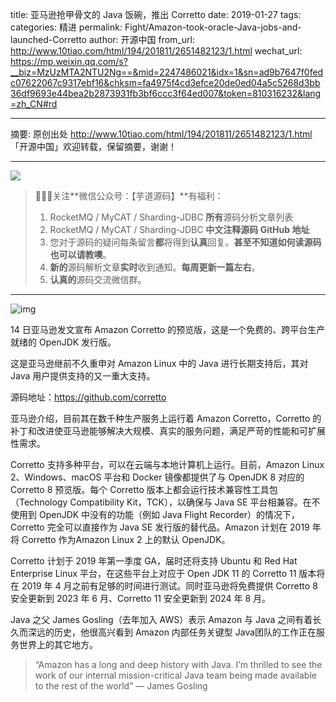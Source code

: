 title: 亚马逊抢甲骨文的 Java 饭碗，推出 Corretto
date: 2019-01-27
tags:
categories: 精进
permalink: Fight/Amazon-took-oracle-Java-jobs-and-launched-Corretto
author: 开源中国
from_url: http://www.10tiao.com/html/194/201811/2651482123/1.html
wechat_url: https://mp.weixin.qq.com/s?__biz=MzUzMTA2NTU2Ng==&mid=2247486021&idx=1&sn=ad9b7647f0fedc07622067c9317ebf16&chksm=fa4975f4cd3efce20de0ed04a5c5268d3bb36df9693e44bea2b2873931fb3bf6ccc3f64ed007&token=810316232&lang=zh_CN#rd

-------

摘要: 原创出处 http://www.10tiao.com/html/194/201811/2651482123/1.html 「开源中国」欢迎转载，保留摘要，谢谢！


-------

![](http://www.iocoder.cn/images/common/wechat_mp_2017_07_31.jpg)

> 🙂🙂🙂关注**微信公众号：【芋道源码】**有福利：
> 1. RocketMQ / MyCAT / Sharding-JDBC **所有**源码分析文章列表
> 2. RocketMQ / MyCAT / Sharding-JDBC **中文注释源码 GitHub 地址**
> 3. 您对于源码的疑问每条留言**都**将得到**认真**回复。**甚至不知道如何读源码也可以请教噢**。
> 4. **新的**源码解析文章**实时**收到通知。**每周更新一篇左右**。
> 5. **认真的**源码交流微信群。

-------


![img](http://static.iocoder.cn/675b48e38f6f0535c0f15697664e9347)

14 日亚马逊发文宣布 Amazon Corretto 的预览版，这是一个免费的、跨平台生产就绪的 OpenJDK 发行版。

这是亚马逊继前不久重申对 Amazon Linux 中的 Java 进行长期支持后，其对 Java 用户提供支持的又一重大支持。

源码地址：https://github.com/corretto

亚马逊介绍，目前其在数千种生产服务上运行着 Amazon  Corretto，Corretto 的补丁和改进使亚马逊能够解决大规模、真实的服务问题，满足严苛的性能和可扩展性需求。

Corretto 支持多种平台，可以在云端与本地计算机上运行。目前，Amazon Linux 2、Windows、macOS 平台和 Docker 镜像都提供了与 OpenJDK 8 对应的 Corretto 8 预览版。每个 Corretto 版本上都会运行技术兼容性工具包（Technology Compatibility Kit，TCK），以确保与 Java SE 平台相兼容。在不使用到 OpenJDK 中没有的功能（例如 Java Flight Recorder）的情况下，Corretto 完全可以直接作为 Java SE 发行版的替代品。Amazon 计划在 2019 年将 Corretto 作为Amazon Linux 2 上的默认 OpenJDK。



Corretto 计划于 2019 年第一季度 GA，届时还将支持 Ubuntu 和 Red Hat Enterprise Linux 平台，在这些平台上对应于 Open JDK 11 的 Corretto 11 版本将在 2019 年 4 月之前有足够的时间进行测试。同时亚马逊将免费提供 Corretto 8 安全更新到 2023 年 6 月、Corretto 11 安全更新到 2024 年 8 月。



Java 之父 James Gosling（去年加入 AWS）表示 Amazon 与 Java 之间有着长久而深远的历史，他很高兴看到 Amazon 内部任务关键型 Java团队的工作正在服务世界上的其它地方。



> “Amazon has a long and deep history with Java. I’m thrilled to see the work of our internal mission-critical Java team being made available to the rest of the world” — James Gosling

